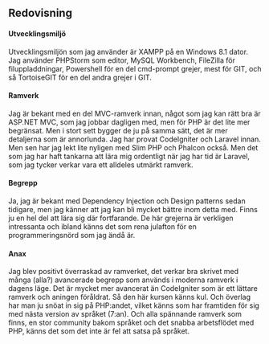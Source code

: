 ## Redovisning 

#### Utvecklingsmiljö 


Utvecklingsmiljön som jag använder är XAMPP på en Windows 8.1 dator. Jag använder PHPStorm som editor, MySQL Workbench,
FileZilla för filuppladdningar, Powershell för en del cmd-prompt grejer, mest för GIT, och så TortoiseGIT för en del andra grejer 
i GIT. 


#### Ramverk 


Jag är bekant med en del MVC-ramverk innan, något som jag kan rätt bra är ASP.NET MVC, som jag jobbar dagligen med, men för PHP är det 
lite mer begränsat. Men i stort sett bygger de ju på samma sätt, det är mer detaljerna som är annorlunda. Jag har provat CodeIgniter och Laravel 
innan. Men sen har jag lekt lite nyligen med Slim PHP och Phalcon också. Men det som jag har haft tankarna att lära mig ordentligt när jag har 
tid är Laravel, som jag tycker verkar vara ett alldeles utmärkt ramverk. 


#### Begrepp 


Ja, jag är bekant med Dependency Injection och Design patterns sedan tidigare, men jag känner att jag kan bli mycket bättre inom detta med. Finns 
ju en hel del att lära sig där fortfarande. De här grejerna är verkligen intressanta och ibland känns det som rena julafton för en programmeringsnörd 
som jag ändå är. 


#### Anax 


Jag blev positivt överraskad av ramverket, det verkar bra skrivet med många (alla?) avancerade begrepp som används i moderna ramverk i dagens läge. Det är 
mycket mer avancerat än CodeIgniter som är ett lättare ramverk och aningen föråldrat. Så den här kursen känns kul. Och överlag har man ju snöat in sig på PHP:andet, 
vilket känns som har framtiden för sig med nästa version av språket (7:an). Och alla spännande ramverk som finns, en stor community bakom språket och det snabba 
arbetsflödet med PHP, känns det som det inte är fel att satsa på språket. 


